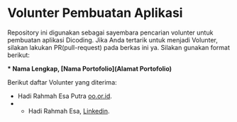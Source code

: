 # Volunter Pembuatan Aplikasi

Repository ini digunakan sebagai sayembara pencarian volunter untuk pembuatan aplikasi Dicoding. Jika Anda tertarik untuk menjadi Volunter, silakan lakukan PR(pull-request) pada berkas ini ya. Silakan gunakan format berikut:


**\* Nama Lengkap, [Nama Portofolio](Alamat Portofolio)**


Berikut daftar Volunter yang diterima:

* Hadi Rahmah Esa Putra [oo.or.id](https://oo.or.id).
* * Hadi Rahmah Esa, [Linkedin](https://www.linkedin.com/in/hadi-r-0a0811140/).


